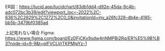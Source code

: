 ER図：https://lucid.app/lucidchart/83db1dd4-d92e-45da-9c4b-adc072bc3b39/edit?viewport_loc=-2022%2C-636%2C2829%2C1272%2C0_0&invitationId=inv_a26fc328-db4e-4185-bb5b-3479bf0385ad

上記見れない場合
Figma: https://www.figma.com/board/EzDFjCKx9sdw4nNMPBi2Rq/ER%E5%9B%B3?node-id=9-9&t=plFVCLVrTKPMlpYz-1
